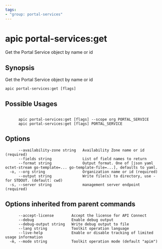 ```yaml
---
tags:
- "group: portal-services"
---
```

# apic portal-services:get

Get the Portal Service object by name or id

## Synopsis

Get the Portal Service object by name or id

```
apic portal-services:get [flags]
```

## Possible Usages

```

      apic portal-services:get [flags] --scope org PORTAL_SERVICE
      apic portal-services:get [flags] PORTAL_SERVICE

```

## Options

```
      --availability-zone string   Availability Zone name or id (required)
      --fields string              List of field names to return
      --format string              Output format. One of [json yaml octet-stream go-template=... go-template-file=...], defaults to yaml.
  -o, --org string                 Organization name or id (required)
      --output string              Write file(s) to directory, use - for STDOUT. (default: cwd)
  -s, --server string              management server endpoint (required)
```

## Options inherited from parent commands

```
      --accept-license        Accept the license for API Connect
      --debug                 Enable debug output
      --debug-output string   Write debug output to file
      --lang string           Toolkit operation language
      --live-help             Enable or disable tracking of limited usage information
  -m, --mode string           Toolkit operation mode (default "apim")
```
